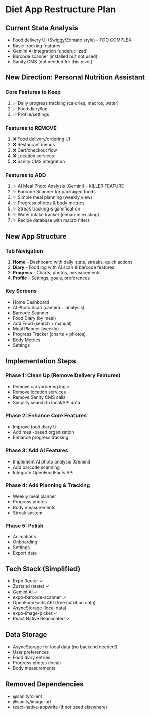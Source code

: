 # Diet App Restructure Plan

## Current State Analysis
- Food delivery UI (Swiggy/Zomato style) - TOO COMPLEX
- Basic tracking features
- Gemini AI integration (underutilized)
- Barcode scanner (installed but not used)
- Sanity CMS (not needed for this pivot)

## New Direction: Personal Nutrition Assistant

### Core Features to Keep
1. ✅ Daily progress tracking (calories, macros, water)
2. ✅ Food diary/log
3. ✅ Profile/settings

### Features to REMOVE
1. ❌ Food delivery/ordering UI
2. ❌ Restaurant menus
3. ❌ Cart/checkout flow
4. ❌ Location services
5. ❌ Sanity CMS integration

### Features to ADD
1. ✨ AI Meal Photo Analysis (Gemini) - KILLER FEATURE
2. ✨ Barcode Scanner for packaged foods
3. ✨ Simple meal planning (weekly view)
4. ✨ Progress photos & body metrics
5. ✨ Streak tracking & gamification
6. ✨ Water intake tracker (enhance existing)
7. ✨ Recipe database with macro filters

## New App Structure

### Tab Navigation
1. **Home** - Dashboard with daily stats, streaks, quick actions
2. **Diary** - Food log with AI scan & barcode features
3. **Progress** - Charts, photos, measurements
4. **Profile** - Settings, goals, preferences

### Key Screens
- Home Dashboard
- AI Photo Scan (camera + analysis)
- Barcode Scanner
- Food Diary (by meal)
- Add Food (search + manual)
- Meal Planner (weekly)
- Progress Tracker (charts + photos)
- Body Metrics
- Settings

## Implementation Steps

### Phase 1: Clean Up (Remove Delivery Features)
- Remove cart/ordering logic
- Remove location services
- Remove Sanity CMS calls
- Simplify search to local/API data

### Phase 2: Enhance Core Features
- Improve food diary UI
- Add meal-based organization
- Enhance progress tracking

### Phase 3: Add AI Features
- Implement AI photo analysis (Gemini)
- Add barcode scanning
- Integrate OpenFoodFacts API

### Phase 4: Add Planning & Tracking
- Weekly meal planner
- Progress photos
- Body measurements
- Streak system

### Phase 5: Polish
- Animations
- Onboarding
- Settings
- Export data

## Tech Stack (Simplified)
- Expo Router ✓
- Zustand (state) ✓
- Gemini AI ✓
- expo-barcode-scanner ✓
- OpenFoodFacts API (free nutrition data)
- AsyncStorage (local data)
- expo-image-picker ✓
- React Native Reanimated ✓

## Data Storage
- AsyncStorage for local data (no backend needed!)
- User preferences
- Food diary entries
- Progress photos (local)
- Body measurements

## Removed Dependencies
- @sanity/client
- @sanity/image-url
- react-native-appwrite (if not used elsewhere)
